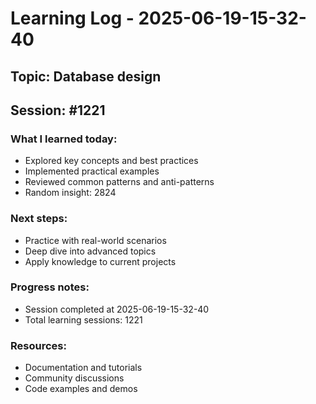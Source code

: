 # Learning Log - 2025-06-19-15-32-40

## Topic: Database design
## Session: #1221

### What I learned today:
- Explored key concepts and best practices
- Implemented practical examples  
- Reviewed common patterns and anti-patterns
- Random insight: 2824

### Next steps:
- Practice with real-world scenarios
- Deep dive into advanced topics
- Apply knowledge to current projects

### Progress notes:
- Session completed at 2025-06-19-15-32-40
- Total learning sessions: 1221

### Resources:
- Documentation and tutorials
- Community discussions
- Code examples and demos
